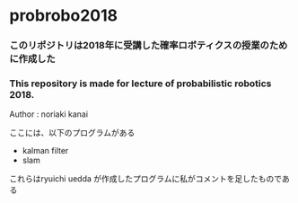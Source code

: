 # probrobo2018
### このリポジトリは2018年に受講した確率ロボティクスの授業のために作成した
### This repository is made for lecture of probabilistic robotics 2018.

Author : noriaki kanai


ここには、以下のプログラムがある
- kalman filter
- slam

これらはryuichi uedda が作成したプログラムに私がコメントを足したものである
